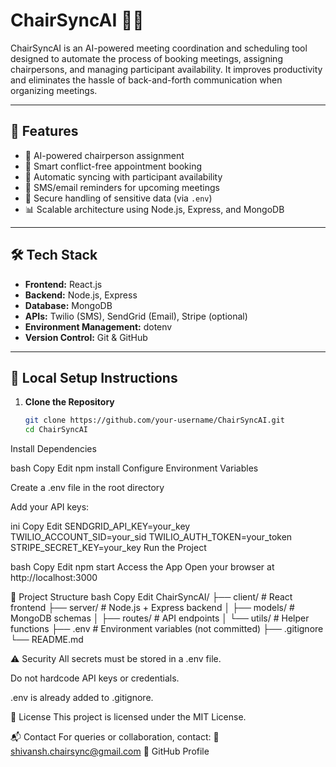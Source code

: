 # ChairSyncAI 🧠📅

ChairSyncAI is an AI-powered meeting coordination and scheduling tool designed to automate the process of booking meetings, assigning chairpersons, and managing participant availability. It improves productivity and eliminates the hassle of back-and-forth communication when organizing meetings.

---

## 🚀 Features

- 🤖 AI-powered chairperson assignment
- 📅 Smart conflict-free appointment booking
- 🔄 Automatic syncing with participant availability
- 🔔 SMS/email reminders for upcoming meetings
- 🔐 Secure handling of sensitive data (via `.env`)
- 📊 Scalable architecture using Node.js, Express, and MongoDB

---

## 🛠️ Tech Stack

- **Frontend:** React.js
- **Backend:** Node.js, Express
- **Database:** MongoDB
- **APIs:** Twilio (SMS), SendGrid (Email), Stripe (optional)
- **Environment Management:** dotenv
- **Version Control:** Git & GitHub

---

## 🧪 Local Setup Instructions

1. **Clone the Repository**
   ```bash
   git clone https://github.com/your-username/ChairSyncAI.git
   cd ChairSyncAI
Install Dependencies

bash
Copy
Edit
npm install
Configure Environment Variables

Create a .env file in the root directory

Add your API keys:

ini
Copy
Edit
SENDGRID_API_KEY=your_key
TWILIO_ACCOUNT_SID=your_sid
TWILIO_AUTH_TOKEN=your_token
STRIPE_SECRET_KEY=your_key
Run the Project

bash
Copy
Edit
npm start
Access the App
Open your browser at http://localhost:3000

📁 Project Structure
bash
Copy
Edit
ChairSyncAI/
├── client/              # React frontend
├── server/              # Node.js + Express backend
│   ├── models/          # MongoDB schemas
│   ├── routes/          # API endpoints
│   └── utils/           # Helper functions
├── .env                 # Environment variables (not committed)
├── .gitignore
└── README.md

⚠️ Security
All secrets must be stored in a .env file.

Do not hardcode API keys or credentials.

.env is already added to .gitignore. 

📌 License
This project is licensed under the MIT License.

📬 Contact
For queries or collaboration, contact:
📧 shivansh.chairsync@gmail.com
🔗 GitHub Profile
